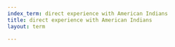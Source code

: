 ```yaml
---
index_term: direct experience with American Indians
title: direct experience with American Indians
layout: term

---
```

